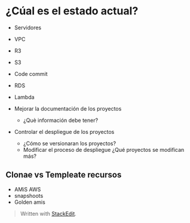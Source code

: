 # ¿Cúal es el estado actual?
- Servidores
- VPC
- R3
- S3
- Code commit 
- RDS
- Lambda

- Mejorar la documentación de los proyectos 
	- ¿Què información debe tener?
- Controlar el despliegue de los proyectos 	
	- ¿Cómo se versionaran los proyectos?
	- Modificar el proceso de despliegue 
 ¿Qué proyectos se modifican más?
 

## Clonae vs Templeate recursos
- AMiS AWS
- snapshoots
-  Golden amis
> Written with [StackEdit](https://stackedit.io/).
<!--stackedit_data:
eyJoaXN0b3J5IjpbMTE0OTc4NzI5NiwxMzA5MTQxNTMxLDQ0Mj
IzMTgxMl19
-->